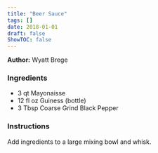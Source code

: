 ```yaml
---
title: "Beer Sauce"
tags: []
date: 2018-01-01
draft: false
ShowTOC: false
---
```


**Author:** Wyatt Brege



### Ingredients

-   3 qt Mayonaisse
-   12 fl oz Guiness (bottle)
-   3 Tbsp Coarse Grind Black Pepper

### Instructions 

Add ingredients to a large mixing bowl and whisk.

